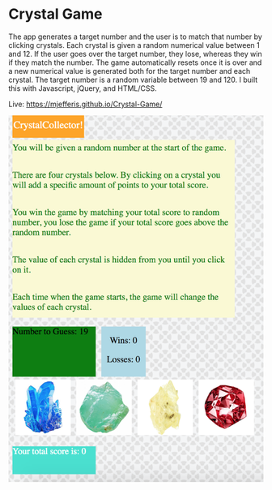# Crystal Game

The app generates a target number and the user is to match that number by clicking crystals. Each crystal is given a random numerical value between 1 and 12. If the user goes over the target number, they lose, whereas they win if they match the number. The game automatically resets once it is over and a new numerical value is generated both for the target number and each crystal. The target number is a random variable between 19 and 120. I built this with Javascript, jQuery, and HTML/CSS.

Live: https://mjefferis.github.io/Crystal-Game/

![Screenshot](assets/images/crystal.png)


